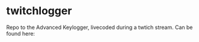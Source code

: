 # twitchlogger
Repo to the Advanced Keylogger, livecoded during a twtich stream. Can be found here:  
